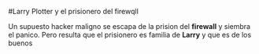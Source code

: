#Larry Plotter y el prisionero del firewqll

Un supuesto hacker maligno se escapa de la prision del **firewall** y siembra el panico.
Pero resulta que el prisionero es familia de **Larry** y que es de los buenos 

